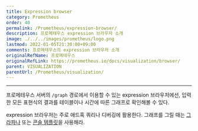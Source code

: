```yaml
---
title: Expression browser
category: Prometheus
order: 40
permalink: /Prometheus/expression-browser/
description: 프로메테우스 expression 브라우저 소개
image: ./../../images/prometheus/logo.png
lastmod: 2022-01-05T21:30:00+09:00
comments: 프로메테우스의 expression 브라우저 소개
originalRefName: 프로메테우스
originalRefLink: https://prometheus.io/docs/visualization/browser/
parent: VISUALIZATION
parentUrl: /Prometheus/visualization/
---
```


---

프로메테우스 서버의 `/graph` 경로에서 이용할 수 있는 expression 브라우저에선, 입력한 모든 표현식의 결과를 테이블이나 시간에 따른 그래프로 확인해볼 수 있다.

expression 브라우저는 주로 애드혹 쿼리나 디버깅에 활용한다. 그래프를 그릴 때는 [그라파나](../grafana) 또는 [콘솔 템플릿](../console-templates)을 사용해라.
